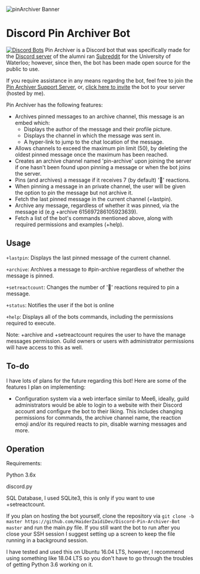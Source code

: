 ![pinArchiver Banner](https://i.imgur.com/OhpJKc1.jpg)
# Discord Pin Archiver Bot
[![Discord Bots](https://discordbots.org/api/widget/533383387763965982.svg)](https://discordbots.org/bot/533383387763965982)
Pin Archiver is a Discord bot that was specifically made for the [Discord server](https://discord.gg/ZZFJhdr) of the alumni ran [Subreddit](https://www.reddit.com/r/uwaterloo/) for the University of Waterloo; however, since then, the bot has been made open source for the public to use. 

If you require assistance in any means regardng the bot, feel free to join the [Pin Archiver Support Server](https://discord.gg/jY9xADW), or, [click here to invite](https://discordapp.com/oauth2/authorize?client_id=533383387763965982&permissions=268823632&scope=bot) the bot to your server (hosted by me).



Pin Archiver has the following features:
- Archives pinned messages to an archive channel, this message is an embed which:
  - Displays the author of the message and their profile picture.
  - Displays the channel in which the message was sent in.
  - A hyper-link to jump to the chat location of the message.
- Allows channels to exceed the maximum pin limit (50), by deleting the oldest pinned message once the maximum has been reached.
- Creates an archive channel named 'pin-archive' upon joining the server if one hasn't been found upon pinning a message or when the bot joins the server.
- Pins (and archives) a message if it receives 7 (by default) '📌' reactions.
- When pinning a message in an private channel, the user will be given the option to pin the message but not archive it.
- Fetch the last pinned message in the current channel (+lastpin).
- Archive any message, regardless of whether it was pinned, via the message id (e.g +archive 615697286105923639).
- Fetch a list of the bot's commands mentioned above, along with required permissions and examples (+help). 

## Usage
`+lastpin`: Displays the last pinned message of the current channel. 

`+archive`: Archives a message to #pin-archive regardless of whether the message is pinned. 

`+setreactcount`: Changes the number of '📌' reactions required to pin a message.

`+status`: Notifies the user if the bot is online

`+help`: Displays all of the bots commands, including the permissions required to execute.

Note: +archive and +setreactcount requires the user to have the manage messages permission. Guild owners or users with administrator permissions will have access to this as well.

## To-do
I have lots of plans for the future regarding this bot! Here are some of the features I plan on implementing:
* Configuration system via a web interface similar to Mee6, ideally, guild administrators would be able to login to a website with their Discord account and configure the bot to their liking. This includes changing permissions for commands, the archive channel name, the reaction emoji and/or its required reacts to pin, disable warning messages and more. 


## Operation
Requirements:

   Python 3.6x 
   
   discord.py
   
   SQL Database, I used SQLite3, this is only if you want to use +setreactcount. 

If you plan on hosting the bot yourself, clone the repository via `git clone -b master https://github.com/HaiderZaidiDev/Discord-Pin-Archiver-Bot master` and run the main.py file. If you still want the bot to run after you close your SSH session I suggest setting up a screen to keep the file running in a background session. 

I have tested and used this on Ubuntu 16.04 LTS, however, I recommend using something like 18.04 LTS so you don't have to go through the troubles of getting Python 3.6 working on it. 


   

